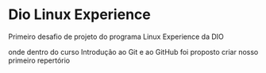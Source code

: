 # Dio Linux Experience
Primeiro desafio de projeto do programa Linux Experience da DIO

onde dentro do curso Introdução ao Git e ao GitHub foi proposto criar nosso primeiro repertório
